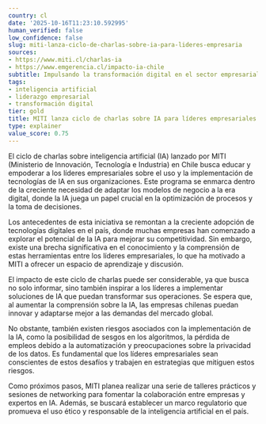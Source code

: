 ```yaml
---
country: cl
date: '2025-10-16T11:23:10.592995'
human_verified: false
low_confidence: false
slug: miti-lanza-ciclo-de-charlas-sobre-ia-para-lideres-empresaria
sources:
- https://www.miti.cl/charlas-ia
- https://www.emgerencia.cl/impacto-ia-chile
subtitle: Impulsando la transformación digital en el sector empresarial chileno
tags:
- inteligencia artificial
- liderazgo empresarial
- transformación digital
tier: gold
title: MITI lanza ciclo de charlas sobre IA para líderes empresariales en Chile
type: explainer
value_score: 0.75
---
```


<p>El ciclo de charlas sobre inteligencia artificial (IA) lanzado por MITI (Ministerio de Innovación, Tecnología e Industria) en Chile busca educar y empoderar a los líderes empresariales sobre el uso y la implementación de tecnologías de IA en sus organizaciones. Este programa se enmarca dentro de la creciente necesidad de adaptar los modelos de negocio a la era digital, donde la IA juega un papel crucial en la optimización de procesos y la toma de decisiones.</p><p>Los antecedentes de esta iniciativa se remontan a la creciente adopción de tecnologías digitales en el país, donde muchas empresas han comenzado a explorar el potencial de la IA para mejorar su competitividad. Sin embargo, existe una brecha significativa en el conocimiento y la comprensión de estas herramientas entre los líderes empresariales, lo que ha motivado a MITI a ofrecer un espacio de aprendizaje y discusión.</p><p>El impacto de este ciclo de charlas puede ser considerable, ya que busca no solo informar, sino también inspirar a los líderes a implementar soluciones de IA que puedan transformar sus operaciones. Se espera que, al aumentar la comprensión sobre la IA, las empresas chilenas puedan innovar y adaptarse mejor a las demandas del mercado global.</p><p>No obstante, también existen riesgos asociados con la implementación de la IA, como la posibilidad de sesgos en los algoritmos, la pérdida de empleos debido a la automatización y preocupaciones sobre la privacidad de los datos. Es fundamental que los líderes empresariales sean conscientes de estos desafíos y trabajen en estrategias que mitiguen estos riesgos.</p><p>Como próximos pasos, MITI planea realizar una serie de talleres prácticos y sesiones de networking para fomentar la colaboración entre empresas y expertos en IA. Además, se buscará establecer un marco regulatorio que promueva el uso ético y responsable de la inteligencia artificial en el país.</p>